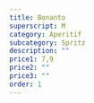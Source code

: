 ```yaml
---
title: Bonanto
superscript: M
category: Aperitif
subcategory: Spritz
description: ""
price1: 7,9
price2: ""
price3: ""
order: 1
---
```

